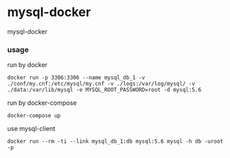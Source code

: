 # mysql-docker
mysql-docker

### usage
run by docker 
```
docker run -p 3306:3306 --name mysql_db_1 -v ./conf/my.cnf:/etc/mysql/my.cnf -v ./logs:/var/log/mysql/ -v ./data:/var/lib/mysql -e MYSQL_ROOT_PASSWORD=root -d mysql:5.6
```

run by docker-compose 
```
docker-compose up
```

use mysql-client 
```
docker run --rm -ti --link mysql_db_1:db mysql:5.6 mysql -h db -uroot -p
```
